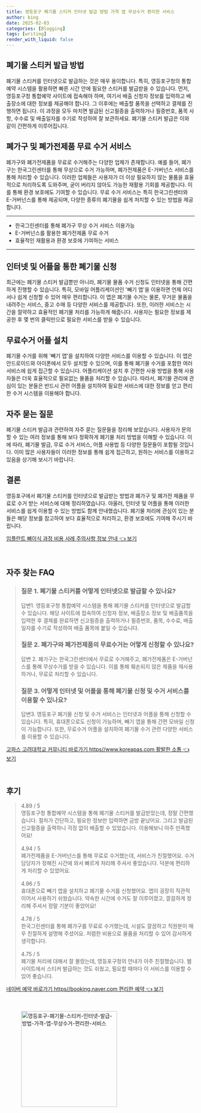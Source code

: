 ```yaml
---
title: 영등포구 폐기물 스티커 인터넷 발급 방법 가격 앱 무상수거 편리한 서비스
author: bing
date: 2025-02-03
categories: [Blogging]
tags: [writing]
render_with_liquid: false
---
```



<h2 id='폐기물 스티커 발급 방법'>폐기물 스티커 발급 방법</h2>

<p>폐기물 스티커를 인터넷으로 발급하는 것은 매우 용이합니다. 특히, 영등포구청의 통합예약 시스템을 활용하면 빠른 시간 안에 필요한 스티커를 발급받을 수 있습니다. 먼저, 영등포구청 통합예약 사이트에 접속해야 하며, 여기서 배출 신청자 정보를 입력하고 배출장소에 대한 정보를 제공해야 합니다. 그 이후에는 배출할 품목을 선택하고 결제를 진행하면 됩니다. 이 과정을 모두 마치면 발급된 신고필증을 출력하거나 필증번호, 품목 사항, 수수료 및 배출일자를 수기로 작성하여 잘 보관하세요. 폐기물 스티커 발급은 이와 같이 간편하게 이루어집니다.</p>

<h2 id='폐가구 및 폐가전제품 무료 수거 서비스'>폐가구 및 폐가전제품 무료 수거 서비스</h2>

<p>폐가구와 폐가전제품을 무료로 수거해주는 다양한 업체가 존재합니다. 예를 들어, 폐가구는 한국그린센터를 통해 무상으로 수거 가능하며, 폐가전제품은 E-거버넌스 서비스를 통해 처리할 수 있습니다. 이러한 업체들은 사용자가 더 이상 필요하지 않는 물품을 효율적으로 처리하도록 도와주며, 굳이 버리지 않아도 가능한 재활용 기회를 제공합니다. 이를 통해 환경 보호에도 기여할 수 있습니다. 무료 수거 서비스는 특히 한국그린센터와 E-거버넌스를 통해 제공되며, 다양한 종류의 폐기물을 쉽게 처치할 수 있는 방법을 제공합니다.</p>

<hr />

<ul>
    <li>한국그린센터를 통해 폐가구 무상 수거 서비스 이용가능</li>
    <li>E-거버넌스를 활용한 폐가전제품 무료 수거</li>
    <li>효율적인 재활용과 환경 보호에 기여하는 서비스</li>
</ul>

<hr />

<h2 id='인터넷 및 어플을 통한 폐기물 신청'>인터넷 및 어플을 통한 폐기물 신청</h2>

<p>최근에는 폐기물 스티커 발급뿐만 아니라, 폐기물 물품 수거 신청도 인터넷을 통해 간편하게 진행할 수 있습니다. 특히, 모바일 어플리케이션인 '빼기 앱'을 이용하면 언제 어디서나 쉽게 신청할 수 있어 매우 편리합니다. 이 앱은 폐기물 수거는 물론, 무거운 물품을 내려주는 서비스, 중고 수매 등 다양한 서비스를 제공합니다. 또한, 이러한 서비스는 시간을 절약하고 효율적인 폐기물 처리를 가능하게 해줍니다. 사용자는 필요한 정보를 제공한 후 몇 번의 클릭만으로 필요한 서비스를 받을 수 있습니다.</p>

<h2 id='무료수거 어플 설치'>무료수거 어플 설치</h2>

<p>폐기물 수거를 위해 '빼기 앱'을 설치하여 다양한 서비스를 이용할 수 있습니다. 이 앱은 안드로이드와 아이폰에서 모두 설치할 수 있으며, 이를 통해 폐기물 수거를 포함한 여러 서비스에 쉽게 접근할 수 있습니다. 어플리케이션 설치 후 간편한 사용 방법을 통해 사용자들은 더욱 효율적으로 필요없는 물품을 처리할 수 있습니다. 따라서, 폐기물 관리에 관심이 있는 분들은 반드시 관련 어플을 설치하여 필요한 서비스에 대한 정보를 얻고 편리한 수거 시스템을 이용해야 합니다.</p>

<h2 id='자주 묻는 질문'>자주 묻는 질문</h2>

<p>폐기물 스티커 발급과 관련하여 자주 묻는 질문들을 정리해 보았습니다. 사용자가 문의할 수 있는 여러 정보를 통해 보다 정확하게 폐기물 처리 방법을 이해할 수 있습니다. 이에 따라, 폐기물 발급, 무료 수거 서비스, 어플 사용법 등 다양한 질문들이 포함될 것입니다. 이미 많은 사용자들이 이러한 정보를 통해 쉽게 접근하고, 원하는 서비스를 이용하고 있음을 상기해 보시기 바랍니다.</p>

<h2 id='결론'>결론</h2>

<p>영등포구에서 폐기물 스티커를 인터넷으로 발급받는 방법과 폐가구 및 폐가전 제품을 무료로 수거 받는 서비스에 대해 정리하였습니다. 아울러, 인터넷 및 어플을 통해 이러한 서비스를 쉽게 이용할 수 있는 방법도 함께 안내했습니다. 폐기물 처리에 관심이 있는 분들은 해당 정보를 참고하여 보다 효율적으로 처리하고, 환경 보호에도 기여해 주시기 바랍니다.</p>


<p><a class="click-button" title="임플란트 뼈이식 과정 비용 사례 주의사항 정보 안내" href="https://adkhouse.github.io/posts/%EC%9E%84%ED%94%8C%EB%9E%80%ED%8A%B8-%EB%BC%88%EC%9D%B4%EC%8B%9D-%EA%B3%BC%EC%A0%95-%EB%B9%84%EC%9A%A9-%EC%82%AC%EB%A1%80-%EC%A3%BC%EC%9D%98%EC%82%AC%ED%95%AD-%EC%A0%95%EB%B3%B4-%EC%95%88%EB%82%B4/" rel="dofollow">임플란트 뼈이식 과정 비용 사례 주의사항 정보 안내 👈 보기</a></p><br>
<h2 id='자주_찾는_FAQ'>자주 찾는 FAQ</h2>
<div itemscope="" itemtype="https://schema.org/FAQPage"> 
<blockquote> 
<div itemscope="" itemprop="mainEntity" itemtype="https://schema.org/Question"> 
<h3 itemprop="name">질문 1. 폐기물 스티커를 어떻게 인터넷으로 발급할 수 있나요?</h3> 
<div itemscope="" itemprop="acceptedAnswer" itemtype="https://schema.org/Answer"> 
<span itemprop="text"> 
<p>답변1. 영등포구청 통합예약 시스템을 통해 폐기물 스티커를 인터넷으로 발급할 수 있습니다. 해당 사이트에 접속하여 신청자 정보, 배출장소 정보 및 배출품목을 입력한 후 결제를 완료하면 신고필증을 출력하거나 필증번호, 품목, 수수료, 배출일자를 수기로 작성하여 배출 품목에 붙일 수 있습니다.</p> 
</span> 
</div> 
</div> 
<div itemscope="" itemprop="mainEntity" itemtype="https://schema.org/Question"> 
<h3 itemprop="name">질문 2. 폐가구와 폐가전제품의 무료수거는 어떻게 신청할 수 있나요?</h3> 
<div itemscope="" itemprop="acceptedAnswer" itemtype="https://schema.org/Answer"> 
<span itemprop="text"> 
<p>답변 2. 폐가구는 한국그린센터에서 무료로 수거해주고, 폐가전제품은 E-거버넌스를 통해 무상수거를 받을 수 있습니다. 이를 통해 훼손되지 않은 제품을 재사용하거나, 무료로 처리할 수 있습니다.</p> 
</span> 
</div> 
</div> 
<div itemscope="" itemprop="mainEntity" itemtype="https://schema.org/Question"> 
<h3 itemprop="name">질문 3. 어떻게 인터넷 및 어플을 통해 폐기물 신청 및 수거 서비스를 이용할 수 있나요?</h3> 
<div itemscope="" itemprop="acceptedAnswer" itemtype="https://schema.org/Answer"> 
<span itemprop="text"> 
<p>답변3. 영등포구 폐기물 신청 및 수거 서비스는 인터넷과 어플을 통해 신청할 수 있습니다. 특히, 휴대폰으로도 신청이 가능하며, 빼기 앱을 통해 간편 모바일 신청이 가능합니다. 또한, 무료수거 어플을 설치하여 폐기물 수거 관련 다양한 서비스를 이용할 수 있습니다.</p> 
</span> 
</div> 
</div> 
</blockquote> 
</div>
<p><a class="click-button" title="고파스 고려대학교 커뮤니티 바로가기 https//www.koreapas.com 활발한 소통" href="https://adkhouse.github.io/posts/%EA%B3%A0%ED%8C%8C%EC%8A%A4-%EA%B3%A0%EB%A0%A4%EB%8C%80%ED%95%99%EA%B5%90-%EC%BB%A4%EB%AE%A4%EB%8B%88%ED%8B%B0-%EB%B0%94%EB%A1%9C%EA%B0%80%EA%B8%B0-httpswww.koreapas.com-%ED%99%9C%EB%B0%9C%ED%95%9C-%EC%86%8C%ED%86%B5/" rel="dofollow">고파스 고려대학교 커뮤니티 바로가기 https//www.koreapas.com 활발한 소통 👈 보기</a></p><br>
<h2 id='후기'>후기</h2>
<div itemscope itemtype="https://schema.org/Product">
  <blockquote>
  <div itemprop="review" itemscope itemtype="https://schema.org/Review">
      <div itemprop="reviewRating" itemscope itemtype="https://schema.org/Rating"> <span itemprop="ratingValue">4.89</span> / <span itemprop="bestRating">5</span> </div>
      <span itemprop="reviewBody">영등포구청 통합예약 시스템을 통해 폐기물 스티커를 발급받았는데, 정말 간편했습니다. 절차가 간단하고, 필요한 정보만 입력하면 금방 끝났어요. 그리고 발급된 신고필증을 출력하니 걱정 없이 배출할 수 있었습니다. 이용해보니 아주 만족했어요!</span>
  </div>
  <br>
  <div itemprop="review" itemscope itemtype="https://schema.org/Review">
      <div itemprop="reviewRating" itemscope itemtype="https://schema.org/Rating"> <span itemprop="ratingValue">4.94</span> / <span itemprop="bestRating">5</span> </div>
      <span itemprop="reviewBody">폐가전제품을 E-거버넌스를 통해 무료로 수거했는데, 서비스가 친절했어요. 수거 담당자가 정해진 시간에 와서 빠르게 처리해 주셔서 좋았습니다. 덕분에 편리하게 처리할 수 있었어요.</span>
  </div>
  <br>
  <div itemprop="review" itemscope itemtype="https://schema.org/Review">
      <div itemprop="reviewRating" itemscope itemtype="https://schema.org/Rating"> <span itemprop="ratingValue">4.96</span> / <span itemprop="bestRating">5</span> </div>
      <span itemprop="reviewBody">휴대폰으로 빼기 앱을 설치하고 폐기물 수거를 신청했어요. 앱이 굉장히 직관적이어서 사용하기 쉬웠습니다. 약속한 시간에 수거도 잘 이루어졌고, 깔끔하게 정리해 주셔서 정말 기분이 좋았어요!</span>
  </div>
  <br>
  <div itemprop="review" itemscope itemtype="https://schema.org/Review">
      <div itemprop="reviewRating" itemscope itemtype="https://schema.org/Rating"> <span itemprop="ratingValue">4.78</span> / <span itemprop="bestRating">5</span> </div>
      <span itemprop="reviewBody">한국그린센터를 통해 폐가구를 무료로 수거했는데, 시설도 깔끔하고 직원분이 매우 친절하게 설명해 주셨어요. 저렴한 비용으로 물품을 처리할 수 있어 감사하게 생각합니다.</span>
  </div>
  <br>
  <div itemprop="review" itemscope itemtype="https://schema.org/Review">
      <div itemprop="reviewRating" itemscope itemtype="https://schema.org/Rating"> <span itemprop="ratingValue">4.75</span> / <span itemprop="bestRating">5</span> </div>
      <span itemprop="reviewBody">폐기물 처리에 대해서 잘 몰랐는데, 영등포구청의 안내가 아주 친절했습니다. 웹사이트에서 스티커 발급하는 것도 쉬웠고, 필요할 때마다 이 서비스를 이용할 수 있어 좋습니다.</span>
  </div>
  </blockquote>
</div>
<p><a class="click-button" title="네이버 예약 바로가기 https//booking.naver.com 편리한 예약" href="https://adkhouse.github.io/posts/%EB%84%A4%EC%9D%B4%EB%B2%84-%EC%98%88%EC%95%BD-%EB%B0%94%EB%A1%9C%EA%B0%80%EA%B8%B0-httpsbooking.naver.com-%ED%8E%B8%EB%A6%AC%ED%95%9C-%EC%98%88%EC%95%BD/" rel="dofollow">네이버 예약 바로가기 https//booking.naver.com 편리한 예약 👈 보기</a></p><br>
<figure class="image"><img src="https://adkhouse.github.io/assets/img/thumbnail/영등포구-폐기물-스티커-인터넷-발급-방법-가격-앱-무상수거-편리한-서비스.webp" alt="영등포구-폐기물-스티커-인터넷-발급-방법-가격-앱-무상수거-편리한-서비스" width="256" height="256"></figure>